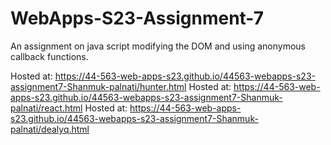 # WebApps-S23-Assignment-7
An assignment on java script modifying the DOM and using anonymous callback functions.

Hosted at: https://44-563-web-apps-s23.github.io/44563-webapps-s23-assignment7-Shanmuk-palnati/hunter.html
Hosted at: https://44-563-web-apps-s23.github.io/44563-webapps-s23-assignment7-Shanmuk-palnati/react.html
Hosted at: https://44-563-web-apps-s23.github.io/44563-webapps-s23-assignment7-Shanmuk-palnati/dealyq.html
